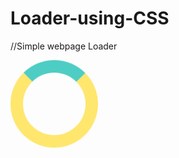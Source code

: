 # Loader-using-CSS
//Simple webpage Loader

<!DOCTYPE html>
<html lang="en">
<head>
    <meta charset="UTF-8">
    <meta name="viewport" content="width=device-width, initial-scale=1.0">
    <title>Loader</title>
     <style>
        div {
            width: 100px;
            height: 100px;
            border-radius: 50%;
            border: 20px solid #FFE66D;
            border-top: 20px solid #4ECDC4;
            animation: spinAnimate 3s ease-in 0s infinite normal;
        }
         @keyframes spinAnimate{
            from{
                trsnsform: rotate(0deg);
            }
            to{
                transform: rotate(360deg)
            }
        }
    </style>
</head>
<body>
    <div class="loader"></div>
</body>
</html>
